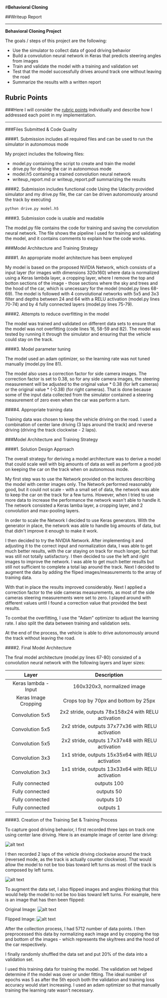 #**Behavioral Cloning** 

##Writeup Report

---

**Behavioral Cloning Project**

The goals / steps of this project are the following:
* Use the simulator to collect data of good driving behavior
* Build a convolution neural network in Keras that predicts steering angles from images
* Train and validate the model with a training and validation set
* Test that the model successfully drives around track one without leaving the road
* Summarize the results with a written report


[//]: # (Image References)

[image1]: ./examples/center_sample.jpg "Center Sample"
[image2]: ./examples/center_reversed_sample.jpg "Center Reversded Sample"
[image3]: ./examples/center_image_sample2.png "Center Image Sample 2"
[image4]: ./examples/center_image_sample2_flipped.png "Center Image Sample 2 Flipped"

## Rubric Points
###Here I will consider the [rubric points](https://review.udacity.com/#!/rubrics/432/view) individually and describe how I addressed each point in my implementation.  

---
###Files Submitted & Code Quality

####1. Submission includes all required files and can be used to run the simulator in autonomous mode

My project includes the following files:
* model.py containing the script to create and train the model
* drive.py for driving the car in autonomous mode
* model.h5 containing a trained convolution neural network 
* writeup_report.md or writeup_report.pdf summarizing the results

####2. Submission includes functional code
Using the Udacity provided simulator and my drive.py file, the car can be driven autonomously around the track by executing 
```sh
python drive.py model.h5
```

####3. Submission code is usable and readable

The model.py file contains the code for training and saving the convolution neural network. The file shows the pipeline I used for training and validating the model, and it contains comments to explain how the code works.

###Model Architecture and Training Strategy

####1. An appropriate model architecture has been employed

My model is based on the proposed NVIDIA Network, which consists of a input layer (for images with dimensions 320x160) where data is normalized using a Keras lambda layer, a cropping layer, where I remove the top and botton sections of the image - those sections where the sky and trees and the hood of the car, which is unecessary for the model (model.py lines 68-69). The model is followed with 4 convolutional networks with 5x5 and 3x3 filter and depths between 24 and 64 with a RELU activation (model.py lines 70-74) and by 4 fully connected layers (model.py lines 75-79).

####2. Attempts to reduce overfitting in the model

The model was trained and validated on different data sets to ensure that the model was not overfitting (code lines 16, 58-59 and 82). The model was tested by running it through the simulator and ensuring that the vehicle could stay on the track.

####3. Model parameter tuning

The model used an adam optimizer, so the learning rate was not tuned manually (model.py line 81).

The model also uses a correction factor for side camera images. The correction factor is set to 0.38, so for any side camera images, the steering measurement will be adjusted to the original value * 0.38 (for left cameras) or the original value * (-0.38) (for right cameras). That is done because some of the input data collected from the simulator contained a steering measurement of zero even when the car was perform a turn.

####4. Appropriate training data

Training data was chosen to keep the vehicle driving on the road. I used a combination of center lane driving (3 laps around the track) and reverse driving (driving the track clockwise - 2 laps). 

###Model Architecture and Training Strategy

####1. Solution Design Approach

The overall strategy for deriving a model architecture was to derive a model that could scale well with big amounts of data as well as perform a good job on keeping the car on the track when on autonomous mode.

My first step was to use the Network provided on the lectures describing the model with center images only. The Network performed reasonably good, but it could not scale - with a small set of data, the network was able to keep the car on the track for a few turns. However, when I tried to use more data to increase the performance the network wasn't able to handle it. The network consisted a Keras lamba layer, a cropping layer, and 2 convolution and max-pooling layers.

In order to scale the Network I decided to use Keras generators. With the generator in place, the network was able to handle big amounts of data, but that didn't improve it enough to make it work. 

I then decided to try the NVIDIA Network. After implementing it and adjusting it to the correct input and normalization data, I was able to get much better results, with the car staying on track for much longer, but that was still not totally satisfactory. I then decided to use the left and right images to improve the network. I was able to get much better results but still not sufficient to complete a total lap around the track. Next I decided to augment the data by adding the fliped images/measurements to the array of training data. 

With that in place the results improved considerably. Next I applied a correction factor to the side cameras measurements, as most of the side cameras steering measurements were set to zero. I played around with different values until I found a correction value that provided the best results.

To combat the overfitting, I use the "Adam" optimizer to adjust the learning rate. I also split the data between training and validation sets.

At the end of the process, the vehicle is able to drive autonomously around the track without leaving the road.

####2. Final Model Architecture

The final model architecture (model.py lines 67-80) consisted of a convolution neural network with the following layers and layer sizes: 

| Layer         		|     Description	        					| 
|:---------------------:|:---------------------------------------------:| 
| Keras lambda - Input         		| 160x320x3, normalized image   							| 
| Keras Image Cropping         		| Crops top by 70px and bottom by 25px   							| 
| Convolution 5x5     	| 2x2 stride, outputs 78x158x24 with RELU activation 	|
| Convolution 5x5     	| 2x2 stride, outputs 37x77x36 with RELU activation 	|
| Convolution 5x5     	| 2x2 stride, outputs 17x37x48 with RELU activation 	|
| Convolution 3x3     	| 1x1 stride, outputs 15x35x64 with RELU activation 	|
| Convolution 3x3     	| 1x1 stride, outputs 13x33x64 with RELU activation 	|
| Fully connected					|		outputs 100										|
| Fully connected					|		outputs 50										|
| Fully connected					|		outputs 10										|
| Fully connected					|		outputs 1									|

####3. Creation of the Training Set & Training Process

To capture good driving behavior, I first recorded three laps on track one using center lane driving. Here is an example image of center lane driving:

![alt text][image1]

I then recorded 2 laps of the vehicle driving clockwise around the track (reversed mode, as the track is actually counter clockwise). That would allow the model to not be too bias toward left turns as most of the track is composed by left turns.

![alt text][image2]

To augment the data set, I also flipped images and angles thinking that this would help the model to not be too bias toward left turns. For example, here is an image that has then been flipped:

Original Image:
![alt text][image3]

Flipped Image:
![alt text][image4]


After the collection process, I had 5712 number of data points. I then preprocessed this data by normalizing each image and by cropping the top and bottom of the images - which represents the sky/trees and the hood of the car respectively. 

I finally randomly shuffled the data set and put 20% of the data into a validation set. 

I used this training data for training the model. The validation set helped determine if the model was over or under fitting. The ideal number of epochs was 5 as after the 5th epoch both the validation and training loss accuracy would start increasing. I used an adam optimizer so that manually training the learning rate wasn't necessary.
